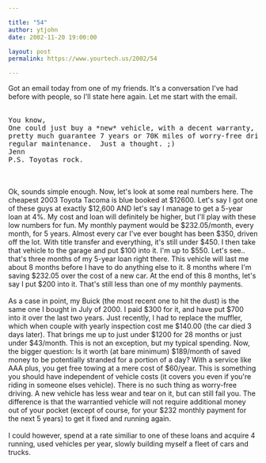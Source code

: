 ```yaml
---

title: "54"
author: ytjohn
date: 2002-11-20 19:00:00

layout: post
permalink: https://www.yourtech.us/2002/54

---
```

Got an email today from one of my friends.  It's a conversation I've had before with people, so I'll state here again.  Let me start with the email.<br /><br />

<pre>
You know,
One could just buy a *new* vehicle, with a decent warranty, that would
pretty much guarantee 7 years or 70K miles of worry-free driving, given
regular maintenance.  Just a thought. ;)
Jenn
P.S. Toyotas rock.
</pre>

<br /><br />
Ok, sounds simple enough.  Now, let's look at some real numbers here.  The cheapest 2003 Toyota Tacoma is blue booked at $12600.  Let's say I got one of these guys at exactly $12,600 AND let's say I manage to get a 5-year loan at 4%.  My cost and loan will definitely be higher, but I'll play with these low numbers for fun.  My monthly payment would be $232.05/month, every month, for 5 years.  Almost every car I've ever bought has been $350, driven off the lot.  With title transfer and everything, it's still under $450.  I then take that vehicle to the garage and put $100 into it.  I'm up to $550.  Let's see.. that's three months of my 5-year loan right there.  This vehicle will last me about 8 months before I have to do anything else to it.  8 months where I'm saving $232.05 over the cost of a new car.  At the end of this 8 months, let's say I put $200 into it.  That's still less than one of my monthly payments.<br /><br />
As a case in point, my Buick (the most recent one to hit the dust) is the same one I bought in July of 2000.  I paid $300 for it, and have put $700 into it over the last two years.  Just recently, I had to replace the muffler, which when couple with yearly inspection cost me $140.00 (the car died 3 days later).  That brings me up to just under $1200 for 28 months or just under $43/month. This is not an exception, but my typical spending.  Now, the bigger question: Is it worth (at bare minimum) $189/month of saved money to be potentially stranded for a portion of a day?  With a service like AAA plus, you get free towing at a mere cost of $60/year.  This is something you should have independent of vehicle costs (it covers you even if you're riding in someone elses vehicle).  There is no such thing as worry-free driving.  A new vehicle has less wear and tear on it, but can still fail you.  The difference is that the warrantied vehicle will not require additional money out of your pocket (except of course, for your $232 monthly payment for the next 5 years) to get it fixed and running again.  <br /><br />
I could however, spend at a rate similiar to one of these loans and acquire 4 running, used vehicles per year, slowly building myself a fleet of cars and trucks.
